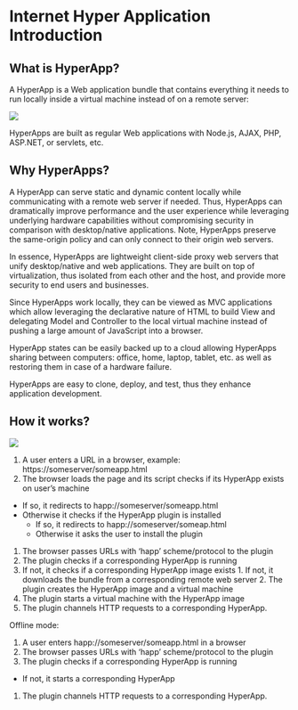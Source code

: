 # Internet Hyper Application Introduction

## What is HyperApp?

A HyperApp is a Web application bundle that contains everything it needs to run locally inside a virtual machine instead of on a remote server:

![](http://www.tentity.com/BaseArch.png)

HyperApps are built as regular Web applications with Node.js, AJAX, PHP, ASP.NET, or servlets, etc.

## Why HyperApps?

A HyperApp can serve static and dynamic content locally while communicating with a remote web server if needed. Thus, HyperApps can dramatically improve performance and the user experience while leveraging underlying hardware capabilities without compromising security in comparison with desktop/native applications. Note, HyperApps preserve the same-origin policy and can only connect to their origin web servers. 

In essence, HyperApps are lightweight client-side proxy web servers that unify desktop/native and web applications. They are built on top of virtualization, thus isolated from each other and the host, and provide more security to end users and businesses.

Since HyperApps work locally, they can be viewed as MVC applications which allow leveraging the declarative nature of HTML to build View and delegating Model and Controller to the local virtual machine instead of pushing a large amount of JavaScript into a browser.

HyperApp states can be easily backed up to a cloud allowing HyperApps sharing between computers: office, home, laptop, tablet, etc. as well as restoring them in case of a hardware failure.

HyperApps are easy to clone, deploy, and test, thus they enhance application development.

## How it works?

![](http://www.tentity.com/BaseFlow.png)

1. A user enters a URL in a browser, example: https://someserver/someapp.html
1. The browser loads the page and its script checks if its HyperApp exists on user’s machine
  * If so, it redirects to happ://someserver/someapp.html
  * Otherwise it checks if the HyperApp plugin is installed
    * If so, it redirects to happ://someserver/someap.html
    * Otherwise it asks the user to install the plugin
1. The browser passes URLs with ‘happ’ scheme/protocol to the plugin
2. The plugin checks if a corresponding HyperApp is running
  1. If not, it checks if a corresponding HyperApp image exists
    1. If not, it downloads the bundle from a corresponding remote web server
    2. The plugin creates the HyperApp image and a virtual machine
  2. The plugin starts a virtual machine with the HyperApp image
1. The plugin channels HTTP requests to a corresponding HyperApp.

Offline mode:

1. A user enters happ://someserver/someapp.html in a browser
2. The browser passes URLs with ‘happ’ scheme/protocol to the plugin
3. The plugin checks if a corresponding HyperApp is running
  * If not, it starts a corresponding HyperApp
1. The plugin channels HTTP requests to a corresponding HyperApp.
